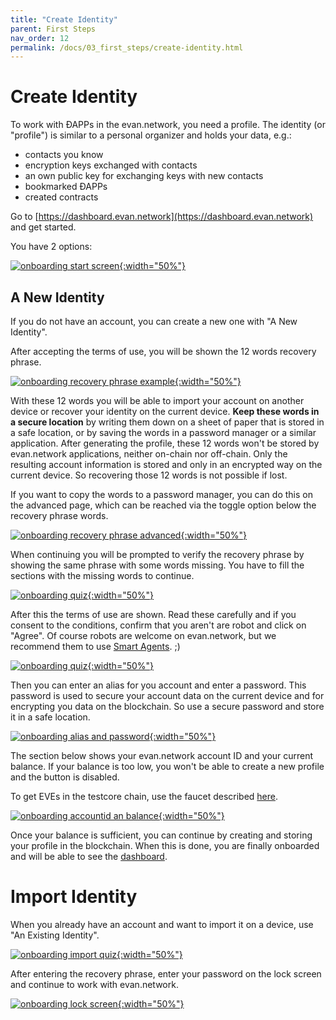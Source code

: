 ```yaml
---
title: "Create Identity"
parent: First Steps
nav_order: 12
permalink: /docs/03_first_steps/create-identity.html
---
```


# Create Identity

To work with ÐAPPs in the evan.network, you need a profile. The identity (or "profile") is similar to a personal organizer and holds your data, e.g.:
- contacts you know
- encryption keys exchanged with contacts
- an own public key for exchanging keys with new contacts
- bookmarked ÐAPPs
- created contracts

Go to [https://dashboard.evan.network](https://dashboard.evan.network) and get started.

You have 2 options:

[![onboarding start screen](./img/onboarding_start.png){:width="50%"}](./img/onboarding_start.png)


## A New Identity

If you do not have an account, you can create a new one with "A New Identity".

After accepting the terms of use, you will be shown the 12 words recovery phrase.

[![onboarding recovery phrase example](./img/onboarding_new.png){:width="50%"}](./img/onboarding_new.png)

With these 12 words you will be able to import your account on another device or recover your identity on the current device. **Keep these words in a secure location** by writing them down on a sheet of paper that is stored in a safe location, or by saving the words in a password manager or a similar application. After generating the profile, these 12 words won't be stored by evan.network applications, neither on-chain nor off-chain. Only the resulting account information is stored and only in an encrypted way on the current device. So recovering those 12 words is not possible if lost.

If you want to copy the words to a password manager, you can do this on the advanced page, which can be reached via the toggle option below the recovery phrase words.

[![onboarding recovery phrase advanced](./img/onboarding_advanced.png){:width="50%"}](./img/onboarding_advanced.png)

When continuing you will be prompted to verify the recovery phrase by showing the same phrase with some words missing. You have to fill the sections with the missing words to continue.

[![onboarding quiz](./img/onboarding_quiz.png){:width="50%"}](./img/onboarding_quiz.png)

After this the terms of use are shown. Read these carefully and if you consent to the conditions, confirm that you aren't are robot and click on "Agree". Of course robots are welcome on evan.network, but we recommend them to use [Smart Agents](/docs/02_how_it_works/smart-agents.html). ;)

[![onboarding quiz](./img/onboarding_termsofuse.png){:width="50%"}](./img/onboarding_termsofuse.png)

Then you can enter an alias for you account and enter a password. This password is used to secure your account data on the current device and for encrypting you data on the blockchain. So use a secure password and store it in a safe location.

[![onboarding alias and password](./img/onboarding_final1.png){:width="50%"}](./img/onboarding_final1.png)

The section below shows your evan.network account ID and your current balance. If your balance is too low, you won't be able to create a new profile and the button is disabled.

To get EVEs in the testcore chain, use the faucet described [here](/docs/04_developers/cheatsheet.html#q-how-do-i-get-more-development-funds).

[![onboarding accountid an balance](./img/onboarding_final2.png){:width="50%"}](./img/onboarding_final2.png)

Once your balance is sufficient, you can continue by creating and storing your profile in the blockchain. When this is done, you are finally onboarded and will be able to see the [dashboard](/docs/03_first_steps/dashboard.html).

# Import Identity
When you already have an account and want to import it on a device, use "An Existing Identity".

[![onboarding import quiz](./img/onboarding_import_quiz.png){:width="50%"}](./img/onboarding_import_quiz.png)

After entering the recovery phrase, enter your password on the lock screen and continue to work with evan.network.

[![onboarding lock screen](./img/onboarding_locked.png){:width="50%"}](./img/onboarding_locked.png)
